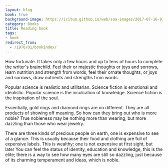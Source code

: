 ```yaml
---
layout: blog
book: true
background-image: https://icitum.github.io/web/soa-images/2017-07-16-91630214.jpg
category: Books
title: Reading book
tags:
- book
redirect_from:
  - /1970/01/bookindex/
---
```


How fortunate. It takes only a few hours and up to tens of hours to complete the writer's brainchild. Feel their or majestic thoughts or joys and sorrows, learn nutrition and strength from words, feel their ornate thoughts, or joys and sorrows, draw nutrients and strengths from words.

Popular science is realistic and utilitarian. Science fiction is emotional and idealistic. Popular science is the inculcation of knowledge. Science fiction is the inspiration of the soul.
 
 
Essentially, gold rings and diamond rings are no different. They are all products of showing off meaning. So how can they bring out who is more noble? True nobleness may be nothing more than wearing, but more dazzling than those who wear jewelry.
 
 
There are three kinds of precious people on earth, one is expensive to see at a glance. This is usually because their food and clothing are full of expensive labels. This is wealthy; one is not expensive at first sight, but later You can feel the status of identity, education and knowledge, this is the elite; there is a way to see how many eyes are still so dazzling, just because of its charming temperament and ideas, which is noble.

